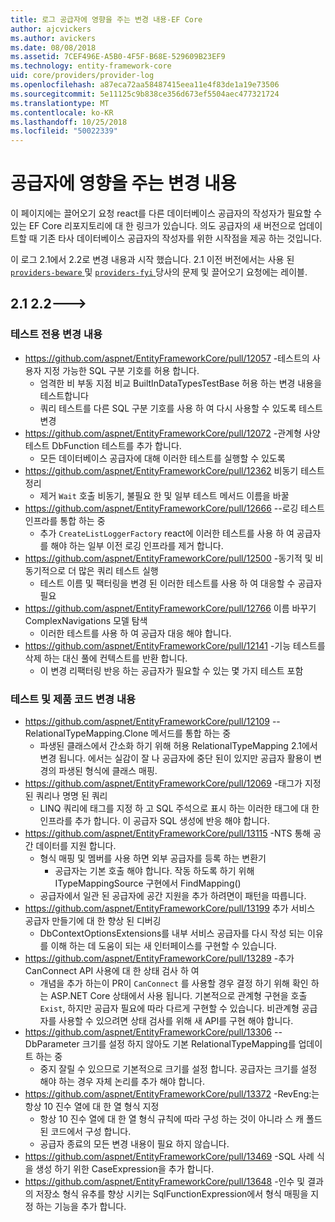 ```yaml
---
title: 로그 공급자에 영향을 주는 변경 내용-EF Core
author: ajcvickers
ms.author: avickers
ms.date: 08/08/2018
ms.assetid: 7CEF496E-A5B0-4F5F-B68E-529609B23EF9
ms.technology: entity-framework-core
uid: core/providers/provider-log
ms.openlocfilehash: a87eca72aa58487415eea11e4f83de1a19e73506
ms.sourcegitcommit: 5e11125c9b838ce356d673ef5504aec477321724
ms.translationtype: MT
ms.contentlocale: ko-KR
ms.lasthandoff: 10/25/2018
ms.locfileid: "50022339"
---
```

# <a name="provider-impacting-changes"></a>공급자에 영향을 주는 변경 내용

이 페이지에는 끌어오기 요청 react를 다른 데이터베이스 공급자의 작성자가 필요할 수 있는 EF Core 리포지토리에 대 한 링크가 있습니다. 의도 공급자의 새 버전으로 업데이트할 때 기존 타사 데이터베이스 공급자의 작성자를 위한 시작점을 제공 하는 것입니다.

이 로그 2.1에서 2.2로 변경 내용과 시작 했습니다. 2.1 이전 버전에서는 사용 된 [ `providers-beware` ](https://github.com/aspnet/EntityFrameworkCore/labels/providers-beware) 및 [ `providers-fyi` ](https://github.com/aspnet/EntityFrameworkCore/labels/providers-fyi) 당사의 문제 및 끌어오기 요청에는 레이블.

## <a name="21-----22"></a>2.1 2.2--->

### <a name="test-only-changes"></a>테스트 전용 변경 내용

* https://github.com/aspnet/EntityFrameworkCore/pull/12057 -테스트의 사용자 지정 가능한 SQL 구분 기호를 허용 합니다.
  * 엄격한 비 부동 지점 비교 BuiltInDataTypesTestBase 허용 하는 변경 내용을 테스트합니다
  * 쿼리 테스트를 다른 SQL 구분 기호를 사용 하 여 다시 사용할 수 있도록 테스트 변경
* https://github.com/aspnet/EntityFrameworkCore/pull/12072 -관계형 사양 테스트 DbFunction 테스트를 추가 합니다.
  * 모든 데이터베이스 공급자에 대해 이러한 테스트를 실행할 수 있도록
* https://github.com/aspnet/EntityFrameworkCore/pull/12362 비동기 테스트 정리
  * 제거 `Wait` 호출 비동기, 불필요 한 및 일부 테스트 메서드 이름을 바꿀
* https://github.com/aspnet/EntityFrameworkCore/pull/12666 --로깅 테스트 인프라를 통합 하는 중
  * 추가 `CreateListLoggerFactory` react에 이러한 테스트를 사용 하 여 공급자를 해야 하는 일부 이전 로깅 인프라를 제거 합니다.
* https://github.com/aspnet/EntityFrameworkCore/pull/12500 -동기적 및 비동기적으로 더 많은 쿼리 테스트 실행
  * 테스트 이름 및 팩터링을 변경 된 이러한 테스트를 사용 하 여 대응할 수 공급자 필요
* https://github.com/aspnet/EntityFrameworkCore/pull/12766 이름 바꾸기 ComplexNavigations 모델 탐색
  * 이러한 테스트를 사용 하 여 공급자 대응 해야 합니다.
* https://github.com/aspnet/EntityFrameworkCore/pull/12141 -기능 테스트를 삭제 하는 대신 풀에 컨텍스트를 반환 합니다.
  * 이 변경 리팩터링 반응 하는 공급자가 필요할 수 있는 몇 가지 테스트 포함


### <a name="test-and-product-code-changes"></a>테스트 및 제품 코드 변경 내용

* https://github.com/aspnet/EntityFrameworkCore/pull/12109 --RelationalTypeMapping.Clone 메서드를 통합 하는 중
  * 파생된 클래스에서 간소화 하기 위해 허용 RelationalTypeMapping 2.1에서 변경 됩니다. 에서는 실감이 잘 나 공급자에 중단 된이 있지만 공급자 활용이 변경의 파생된 형식에 클래스 매핑.
* https://github.com/aspnet/EntityFrameworkCore/pull/12069 -태그가 지정 된 쿼리나 명명 된 쿼리
  * LINQ 쿼리에 태그를 지정 하 고 SQL 주석으로 표시 하는 이러한 태그에 대 한 인프라를 추가 합니다. 이 공급자 SQL 생성에 반응 해야 합니다.
* https://github.com/aspnet/EntityFrameworkCore/pull/13115 -NTS 통해 공간 데이터를 지원 합니다.
  * 형식 매핑 및 멤버를 사용 하면 외부 공급자를 등록 하는 변환기
    * 공급자는 기본 호출 해야 합니다. 작동 하도록 하기 위해 ITypeMappingSource 구현에서 FindMapping()
  * 공급자에서 일관 된 공급자에 공간 지원을 추가 하려면이 패턴을 따릅니다.
* https://github.com/aspnet/EntityFrameworkCore/pull/13199 추가 서비스 공급자 만들기에 대 한 향상 된 디버깅
  * DbContextOptionsExtensions를 내부 서비스 공급자를 다시 작성 되는 이유를 이해 하는 데 도움이 되는 새 인터페이스를 구현할 수 있습니다.
* https://github.com/aspnet/EntityFrameworkCore/pull/13289 -추가 CanConnect API 사용에 대 한 상태 검사 하 여
  * 개념을 추가 하는이 PR이 `CanConnect` 를 사용할 경우 결정 하기 위해 확인 하는 ASP.NET Core 상태에서 사용 됩니다. 기본적으로 관계형 구현을 호출 `Exist`, 하지만 공급자 필요에 따라 다르게 구현할 수 있습니다. 비관계형 공급자를 사용할 수 있으려면 상태 검사를 위해 새 API를 구현 해야 합니다.
* https://github.com/aspnet/EntityFrameworkCore/pull/13306 --DbParameter 크기를 설정 하지 않아도 기본 RelationalTypeMapping를 업데이트 하는 중
  * 중지 잘릴 수 있으므로 기본적으로 크기를 설정 합니다. 공급자는 크기를 설정 해야 하는 경우 자체 논리를 추가 해야 합니다.
* https://github.com/aspnet/EntityFrameworkCore/pull/13372 -RevEng:는 항상 10 진수 열에 대 한 열 형식 지정
  * 항상 10 진수 열에 대 한 열 형식 규칙에 따라 구성 하는 것이 아니라 스 캐 폴드 된 코드에서 구성 합니다.
  * 공급자 종료의 모든 변경 내용이 필요 하지 않습니다.
* https://github.com/aspnet/EntityFrameworkCore/pull/13469 -SQL 사례 식을 생성 하기 위한 CaseExpression을 추가 합니다.
* https://github.com/aspnet/EntityFrameworkCore/pull/13648 -인수 및 결과의 저장소 형식 유추를 향상 시키는 SqlFunctionExpression에서 형식 매핑을 지정 하는 기능을 추가 합니다.
